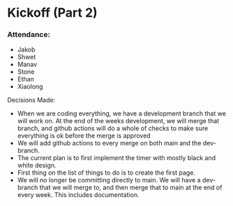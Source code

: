 # Kickoff (Part 2)

### Attendance:
- Jakob
- Shwet
- Manav
- Stone
- Ethan
- Xiaolong

Decisions Made:
- When we are coding everything, we have a development branch that we will work on. At the end of the weeks development, we will merge that branch, and github actions will do a whole of checks to make sure everything is ok before the merge is approved
- We will add github actions to every merge on both main and the dev-branch.
- The current plan is to first implement the timer with mostly black and white design.
- First thing on the list of things to do is to create the first page.
- We will no longer be committing directly to main. We will have a dev-branch that we will merge to, and then merge that to main at the end of every week. This includes documentation.